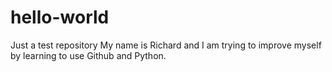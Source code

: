 # hello-world
Just a test repository
My name is Richard and I am trying to improve myself by learning to use Github and Python.
